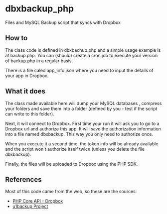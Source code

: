 dbxbackup_php
=============

Files and MySQL Backup script that syncs with Dropbox

How to
------

The class code is defined in dbxbachup.php and a simple usage example is at backup.php.
You can (should) create a cron job to execute your version of backup.php in a regular basis.

There is a file caled app_info.json where you need to input the details of your app in Dropbox.

What it does
------------

The class made available here will dump your MySQL databases , compress your folders and save them into a folder
(defined by you - test if the script can write to this folder).

Next, it will connect to Dropbox. First time your run it will ask you to go to a Dropbox
url and authorize this app. It will save the authorization information into a file named dbxbackup.
This way you only need to authorize once.

When you execute it a second time, the token info will be already available and the script
won't authorize itself twice (unless you delete the file dbxbackup).

Finally, the files will be uploaded to Dropbox using the PHP SDK.

References
----------

Most of this code came from the web, so these are the sources:

* [PHP Core API - Dropbox](https://www.dropbox.com/developers/core/start/php "Basic example of the PHP API")
* [u1backup Project](https://github.com/oscardias/u1backup "Original backup class, for Ubuntu One")
